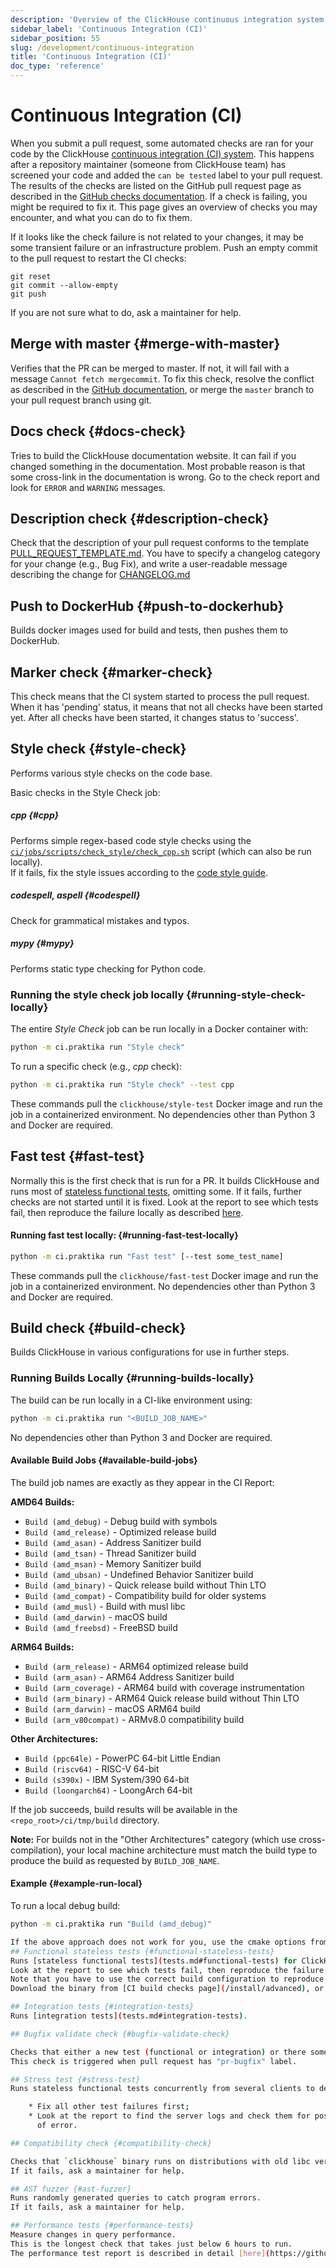 ```yaml
---
description: 'Overview of the ClickHouse continuous integration system'
sidebar_label: 'Continuous Integration (CI)'
sidebar_position: 55
slug: /development/continuous-integration
title: 'Continuous Integration (CI)'
doc_type: 'reference'
---
```


# Continuous Integration (CI)

When you submit a pull request, some automated checks are ran for your code by the ClickHouse [continuous integration (CI) system](tests.md#test-automation).
This happens after a repository maintainer (someone from ClickHouse team) has screened your code and added the `can be tested` label to your pull request.
The results of the checks are listed on the GitHub pull request page as described in the [GitHub checks documentation](https://docs.github.com/en/github/collaborating-with-issues-and-pull-requests/about-status-checks).
If a check is failing, you might be required to fix it.
This page gives an overview of checks you may encounter, and what you can do to fix them.

If it looks like the check failure is not related to your changes, it may be some transient failure or an infrastructure problem.
Push an empty commit to the pull request to restart the CI checks:

```shell
git reset
git commit --allow-empty
git push
```

If you are not sure what to do, ask a maintainer for help.

## Merge with master {#merge-with-master}

Verifies that the PR can be merged to master.
If not, it will fail with a message `Cannot fetch mergecommit`.
To fix this check, resolve the conflict as described in the [GitHub documentation](https://docs.github.com/en/github/collaborating-with-issues-and-pull-requests/resolving-a-merge-conflict-on-github), or merge the `master` branch to your pull request branch using git.

## Docs check {#docs-check}

Tries to build the ClickHouse documentation website.
It can fail if you changed something in the documentation.
Most probable reason is that some cross-link in the documentation is wrong.
Go to the check report and look for `ERROR` and `WARNING` messages.

## Description check {#description-check}

Check that the description of your pull request conforms to the template [PULL_REQUEST_TEMPLATE.md](https://github.com/ClickHouse/ClickHouse/blob/master/.github/PULL_REQUEST_TEMPLATE.md).
You have to specify a changelog category for your change (e.g., Bug Fix), and write a user-readable message describing the change for [CHANGELOG.md](../whats-new/changelog/index.md)

## Push to DockerHub {#push-to-dockerhub}

Builds docker images used for build and tests, then pushes them to DockerHub.

## Marker check {#marker-check}

This check means that the CI system started to process the pull request.
When it has 'pending' status, it means that not all checks have been started yet.
After all checks have been started, it changes status to 'success'.

## Style check {#style-check}

Performs various style checks on the code base.

Basic checks in the Style Check job:

##### cpp {#cpp}
Performs simple regex-based code style checks using the [`ci/jobs/scripts/check_style/check_cpp.sh`](https://github.com/ClickHouse/ClickHouse/blob/master/ci/jobs/scripts/check_style/check_cpp.sh) script (which can also be run locally).  
If it fails, fix the style issues according to the [code style guide](style.md).

##### codespell, aspell {#codespell}
Check for grammatical mistakes and typos.

##### mypy {#mypy}
Performs static type checking for Python code.

### Running the style check job locally {#running-style-check-locally}

The entire _Style Check_ job can be run locally in a Docker container with:

```sh
python -m ci.praktika run "Style check"
```

To run a specific check (e.g., _cpp_ check):
```sh
python -m ci.praktika run "Style check" --test cpp
```

These commands pull the `clickhouse/style-test` Docker image and run the job in a containerized environment.
No dependencies other than Python 3 and Docker are required.

## Fast test {#fast-test}

Normally this is the first check that is run for a PR.
It builds ClickHouse and runs most of [stateless functional tests](tests.md#functional-tests), omitting some.
If it fails, further checks are not started until it is fixed.
Look at the report to see which tests fail, then reproduce the failure locally as described [here](/development/tests#running-a-test-locally).

#### Running fast test locally: {#running-fast-test-locally}

```sh
python -m ci.praktika run "Fast test" [--test some_test_name]
```

These commands pull the `clickhouse/fast-test` Docker image and run the job in a containerized environment.
No dependencies other than Python 3 and Docker are required.

## Build check {#build-check}

Builds ClickHouse in various configurations for use in further steps.

### Running Builds Locally {#running-builds-locally}

The build can be run locally in a CI-like environment using:

```bash
python -m ci.praktika run "<BUILD_JOB_NAME>"
```

No dependencies other than Python 3 and Docker are required.

#### Available Build Jobs {#available-build-jobs}

The build job names are exactly as they appear in the CI Report:

**AMD64 Builds:**
- `Build (amd_debug)` - Debug build with symbols
- `Build (amd_release)` - Optimized release build
- `Build (amd_asan)` - Address Sanitizer build
- `Build (amd_tsan)` - Thread Sanitizer build
- `Build (amd_msan)` - Memory Sanitizer build
- `Build (amd_ubsan)` - Undefined Behavior Sanitizer build
- `Build (amd_binary)` - Quick release build without Thin LTO 
- `Build (amd_compat)` - Compatibility build for older systems
- `Build (amd_musl)` - Build with musl libc
- `Build (amd_darwin)` - macOS build
- `Build (amd_freebsd)` - FreeBSD build

**ARM64 Builds:**
- `Build (arm_release)` - ARM64 optimized release build
- `Build (arm_asan)` - ARM64 Address Sanitizer build
- `Build (arm_coverage)` - ARM64 build with coverage instrumentation
- `Build (arm_binary)` - ARM64 Quick release build without Thin LTO
- `Build (arm_darwin)` - macOS ARM64 build
- `Build (arm_v80compat)` - ARMv8.0 compatibility build

**Other Architectures:**
- `Build (ppc64le)` - PowerPC 64-bit Little Endian
- `Build (riscv64)` - RISC-V 64-bit
- `Build (s390x)` - IBM System/390 64-bit
- `Build (loongarch64)` - LoongArch 64-bit

If the job succeeds, build results will be available in the `<repo_root>/ci/tmp/build` directory.

**Note:** For builds not in the "Other Architectures" category (which use cross-compilation), your local machine architecture must match the build type to produce the build as requested by `BUILD_JOB_NAME`.

#### Example {#example-run-local}

To run a local debug build:

```bash
python -m ci.praktika run "Build (amd_debug)"

If the above approach does not work for you, use the cmake options from the build log and follow the [general build process](../development/build.md).
## Functional stateless tests {#functional-stateless-tests}
Runs [stateless functional tests](tests.md#functional-tests) for ClickHouse binaries built in various configurations -- release, debug, with sanitizers, etc.
Look at the report to see which tests fail, then reproduce the failure locally as described [here](/development/tests#functional-tests).
Note that you have to use the correct build configuration to reproduce -- a test might fail under AddressSanitizer but pass in Debug.
Download the binary from [CI build checks page](/install/advanced), or build it locally.

## Integration tests {#integration-tests}
Runs [integration tests](tests.md#integration-tests).

## Bugfix validate check {#bugfix-validate-check}

Checks that either a new test (functional or integration) or there some changed tests that fail with the binary built on master branch.
This check is triggered when pull request has "pr-bugfix" label.

## Stress test {#stress-test}
Runs stateless functional tests concurrently from several clients to detect concurrency-related errors. If it fails:

    * Fix all other test failures first;
    * Look at the report to find the server logs and check them for possible causes
      of error.

## Compatibility check {#compatibility-check}

Checks that `clickhouse` binary runs on distributions with old libc versions.
If it fails, ask a maintainer for help.

## AST fuzzer {#ast-fuzzer}
Runs randomly generated queries to catch program errors.
If it fails, ask a maintainer for help.

## Performance tests {#performance-tests}
Measure changes in query performance.
This is the longest check that takes just below 6 hours to run.
The performance test report is described in detail [here](https://github.com/ClickHouse/ClickHouse/tree/master/docker/test/performance-comparison#how-to-read-the-report).
